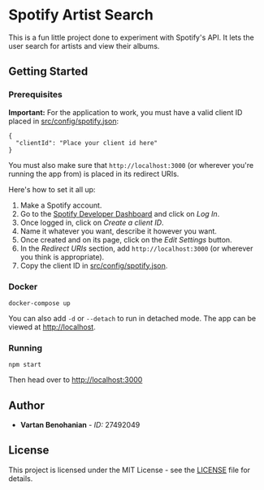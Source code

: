 # Spotify Artist Search

This is a fun little project done to experiment with Spotify's API. It lets the user search for artists and view their albums.

## Getting Started

### Prerequisites

**Important:** For the application to work, you must have a valid client ID placed in [src/config/spotify.json](src/config/spotify.json):

```
{
  "clientId": "Place your client id here"
}
```

You must also make sure that `http://localhost:3000` (or wherever you're running the app from) is placed in its redirect URIs.

Here's how to set it all up:

1. Make a Spotify account.
2. Go to the [Spotify Developer Dashboard](https://developer.spotify.com/dashboard/) and click on _Log In_.
3. Once logged in, click on _Create a client ID_.
4. Name it whatever you want, describe it however you want.
5. Once created and on its page, click on the _Edit Settings_ button.
6. In the _Redirect URIs_ section, add `http://localhost:3000` (or wherever you think is appropriate).
7. Copy the client ID in [src/config/spotify.json](src/config/spotify.json).

### Docker

```
docker-compose up
```

You can also add `-d` or `--detach` to run in detached mode. The app can be viewed at [http://localhost](http://localhost).

### Running

```
npm start
```

Then head over to [http://localhost:3000](http://localhost:3000)

## Author

- **Vartan Benohanian** - *ID:* 27492049

## License

This project is licensed under the MIT License - see the [LICENSE](LICENSE) file for details.
